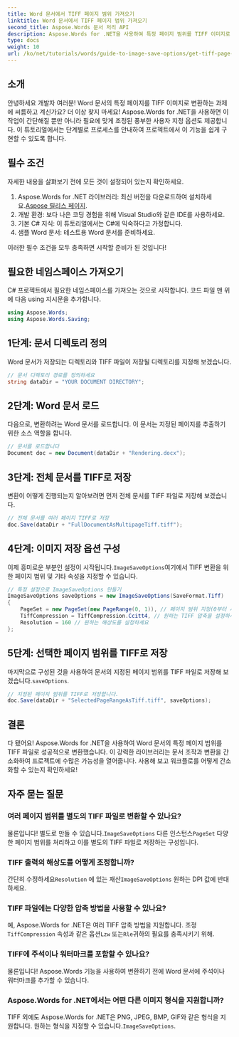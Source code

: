 ```yaml
---
title: Word 문서에서 TIFF 페이지 범위 가져오기
linktitle: Word 문서에서 TIFF 페이지 범위 가져오기
second_title: Aspose.Words 문서 처리 API
description: Aspose.Words for .NET을 사용하여 특정 페이지 범위를 TIFF 이미지로 쉽게 변환하는 방법을 알아보세요. 이 단계별 가이드는 전체 프로세스를 안내합니다.
type: docs
weight: 10
url: /ko/net/tutorials/words/guide-to-image-save-options/get-tiff-page-range-word-document/
---
```

## 소개

안녕하세요 개발자 여러분! Word 문서의 특정 페이지를 TIFF 이미지로 변환하는 과제에 씨름하고 계신가요? 더 이상 찾지 마세요! Aspose.Words for .NET을 사용하면 이 작업이 간단해질 뿐만 아니라 필요에 맞게 조정된 풍부한 사용자 지정 옵션도 제공합니다. 이 튜토리얼에서는 단계별로 프로세스를 안내하여 프로젝트에서 이 기능을 쉽게 구현할 수 있도록 합니다.

## 필수 조건

자세한 내용을 살펴보기 전에 모든 것이 설정되어 있는지 확인하세요.

1.  Aspose.Words for .NET 라이브러리: 최신 버전을 다운로드하여 설치하세요.[Aspose 릴리스 페이지](https://releases.aspose.com/words/net/).
2. 개발 환경: 보다 나은 코딩 경험을 위해 Visual Studio와 같은 IDE를 사용하세요.
3. 기본 C# 지식: 이 튜토리얼에서는 C#에 익숙하다고 가정합니다.
4. 샘플 Word 문서: 테스트용 Word 문서를 준비하세요.

이러한 필수 조건을 모두 충족하면 시작할 준비가 된 것입니다!

## 필요한 네임스페이스 가져오기

C# 프로젝트에서 필요한 네임스페이스를 가져오는 것으로 시작합니다. 코드 파일 맨 위에 다음 using 지시문을 추가합니다.

```csharp
using Aspose.Words;
using Aspose.Words.Saving;
```

## 1단계: 문서 디렉토리 정의

Word 문서가 저장되는 디렉토리와 TIFF 파일이 저장될 디렉토리를 지정해 보겠습니다.

```csharp
// 문서 디렉토리 경로를 정의하세요
string dataDir = "YOUR DOCUMENT DIRECTORY";
```

## 2단계: Word 문서 로드

다음으로, 변환하려는 Word 문서를 로드합니다. 이 문서는 지정된 페이지를 추출하기 위한 소스 역할을 합니다.

```csharp
// 문서를 로드합니다
Document doc = new Document(dataDir + "Rendering.docx");
```

## 3단계: 전체 문서를 TIFF로 저장

변환이 어떻게 진행되는지 알아보려면 먼저 전체 문서를 TIFF 파일로 저장해 보겠습니다.

```csharp
// 전체 문서를 여러 페이지 TIFF로 저장
doc.Save(dataDir + "FullDocumentAsMultipageTiff.tiff");
```

## 4단계: 이미지 저장 옵션 구성

 이제 흥미로운 부분인 설정이 시작됩니다.`ImageSaveOptions`여기에서 TIFF 변환을 위한 페이지 범위 및 기타 속성을 지정할 수 있습니다.

```csharp
// 특정 설정으로 ImageSaveOptions 만들기
ImageSaveOptions saveOptions = new ImageSaveOptions(SaveFormat.Tiff)
{
    PageSet = new PageSet(new PageRange(0, 1)), // 페이지 범위 지정(0부터 시작)
    TiffCompression = TiffCompression.Ccitt4, // 원하는 TIFF 압축을 설정하세요
    Resolution = 160 // 원하는 해상도를 설정하세요
};
```

## 5단계: 선택한 페이지 범위를 TIFF로 저장

마지막으로 구성된 것을 사용하여 문서의 지정된 페이지 범위를 TIFF 파일로 저장해 보겠습니다.`saveOptions`.

```csharp
// 지정된 페이지 범위를 TIFF로 저장합니다.
doc.Save(dataDir + "SelectedPageRangeAsTiff.tiff", saveOptions);
```

## 결론

다 됐어요! Aspose.Words for .NET을 사용하여 Word 문서의 특정 페이지 범위를 TIFF 파일로 성공적으로 변환했습니다. 이 강력한 라이브러리는 문서 조작과 변환을 간소화하여 프로젝트에 수많은 가능성을 열어줍니다. 사용해 보고 워크플로를 어떻게 간소화할 수 있는지 확인하세요!

## 자주 묻는 질문

### 여러 페이지 범위를 별도의 TIFF 파일로 변환할 수 있나요?

 물론입니다! 별도로 만들 수 있습니다.`ImageSaveOptions` 다른 인스턴스`PageSet` 다양한 페이지 범위를 처리하고 이를 별도의 TIFF 파일로 저장하는 구성입니다.

### TIFF 출력의 해상도를 어떻게 조정합니까?

 간단히 수정하세요`Resolution` 에 있는 재산`ImageSaveOptions` 원하는 DPI 값에 반대하세요.

### TIFF 파일에는 다양한 압축 방법을 사용할 수 있나요?

 예, Aspose.Words for .NET은 여러 TIFF 압축 방법을 지원합니다. 조정`TiffCompression` 속성과 같은 옵션`Lzw` 또는`Rle`귀하의 필요를 충족시키기 위해.

### TIFF에 주석이나 워터마크를 포함할 수 있나요?

물론입니다! Aspose.Words 기능을 사용하여 변환하기 전에 Word 문서에 주석이나 워터마크를 추가할 수 있습니다.

### Aspose.Words for .NET에서는 어떤 다른 이미지 형식을 지원합니까?

 TIFF 외에도 Aspose.Words for .NET은 PNG, JPEG, BMP, GIF와 같은 형식을 지원합니다. 원하는 형식을 지정할 수 있습니다.`ImageSaveOptions`.